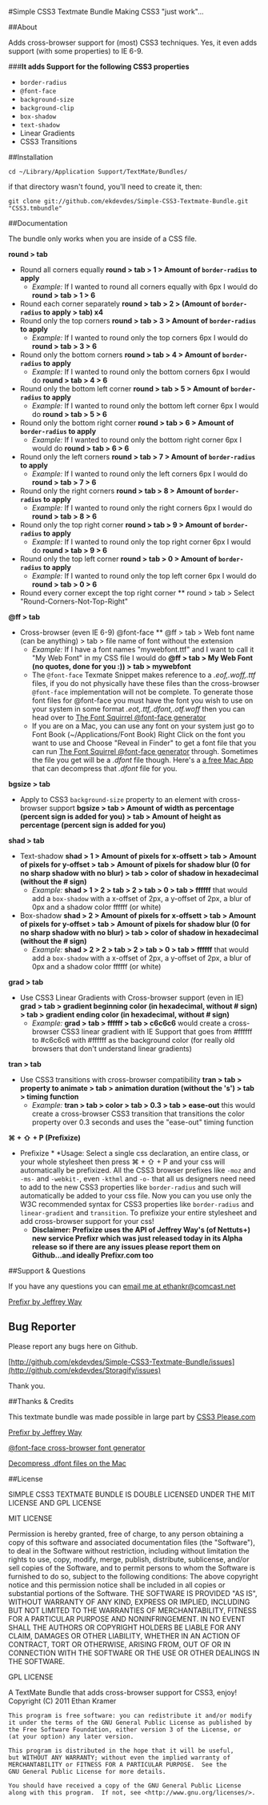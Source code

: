 #Simple CSS3 Textmate Bundle
Making CSS3 "just work"...

##About

Adds cross-browser support for (most) CSS3 techniques. Yes, it even adds support (with some properties) to IE 6-9.

###**It adds Support for the following CSS3 properties**

*   `border-radius`
*   `@font-face`
*   `background-size`
*   `background-clip`
*   `box-shadow`
*   `text-shadow`
*   Linear Gradients
*   CSS3 Transitions

##Installation

`cd ~/Library/Application Support/TextMate/Bundles/`

if that directory wasn't found, you'll need to create it, then:

`git clone git://github.com/ekdevdes/Simple-CSS3-Textmate-Bundle.git "CSS3.tmbundle"`

##Documentation

The bundle only works when you are inside of a CSS file.

**round > tab**

*   Round all corners equally **round > tab > 1 > Amount of `border-radius` to apply**
	*   *Example:* If I wanted to round all corners equally with 6px I would do **round > tab > 1 > 6**
*   Round each corner separately **round > tab > 2 > (Amount of `border-radius` to apply > tab) x4**
*   Round only the top corners **round > tab > 3 > Amount of `border-radius` to apply**
	*   *Example:* If I wanted to round only the top corners 6px I would do **round > tab > 3 > 6**
*   Round only the bottom corners **round > tab > 4 > Amount of `border-radius` to apply**
	*   *Example:* If I wanted to round only the bottom corners 6px I would do **round > tab > 4 > 6**
*   Round only the bottom left corner **round > tab > 5 > Amount of `border-radius` to apply**
	*   *Example:* If I wanted to round only the bottom left corner 6px I would do **round > tab > 5 > 6**
*   Round only the bottom right corner **round > tab > 6 > Amount of `border-radius` to apply**
	*   *Example:* If I wanted to round only the bottom right corner 6px I would do **round > tab > 6 > 6**
*   Round only the left corners **round > tab > 7 > Amount of `border-radius` to apply**
	*   *Example:* If I wanted to round only the left corners 6px I would do **round > tab > 7 > 6**
*   Round only the right corners **round > tab > 8 > Amount of `border-radius` to apply**
	*   *Example:* If I wanted to round only the right corners 6px I would do **round > tab > 8 > 6**
*   Round only the top right corner **round > tab > 9 > Amount of `border-radius` to apply**
	*   *Example:* If I wanted to round only the top right corner 6px I would do **round > tab > 9 > 6**
*   Round only the top left corner **round > tab > 0 > Amount of `border-radius` to apply**
	*   *Example:* If I wanted to round only the top left corner 6px I would do **round > tab > 0 > 6**
*	Round every corner except the top right corner ** round > tab > Select "Round-Corners-Not-Top-Right"

**@ff > tab**

*	Cross-browser (even IE 6-9) @font-face ** @ff > tab > Web font name (can be anything) > tab > file name of font without the extension
	*	*Example:* If I have a font names "mywebfont.ttf" and I want to call it "My Web Font" in my CSS file I would do **@ff > tab > My Web Font (no quotes, done for you :)) > tab > mywebfont**
	*	The `@font-face` Texmate Snippet makes reference to a *.eof,.woff,.ttf* files, if you do not physically have these files than the cross-browser `@font-face` implementation will not be complete. To generate those font files for @font-face you must have the font you wish to use on your system in some format *.eot,.ttf,.dfont,.otf.woff* then you can head over to [The Font Squirrel @font-face generator](http://www.fontsquirrel.com/fontface/generator)
	*	If you are on a Mac, you can use any font on your system just go to Font Book (~/Applications/Font Book) Right Click on the font you want to use and Choose "Reveal in Finder" to get a font file that you can run [The Font Squirrel @font-face generator](http://www.fontsquirrel.com/fontface/generator) through. Sometimes the file you get will be a *.dfont* file though. Here's a [ a free Mac App ](http://peter.upfold.org.uk/projects/dfontsplitter) that can decompress that *.dfont* file for you. 
	
**bgsize > tab**

*	Apply to CSS3 `background-size` property to an element with cross-browser support **bgsize > tab > Amount of width as percentage (percent sign is added for you) > tab > Amount of height as percentage (percent sign is added for you)**

**shad > tab**

*	Text-shadow **shad > 1 > Amount of pixels for x-offsett > tab > Amount of pixels for y-offset > tab > Amount of pixels for shadow blur (0 for no sharp shadow with no blur) > tab > color of shadow in hexadecimal (without the # sign)**
	*	*Example:*  **shad > 1 > 2 > tab > 2 > tab > 0 > tab > ffffff** that would add a `box-shadow` with a x-offset of 2px, a y-offset of 2px, a blur of 0px and a shadow color ffffff (or white)	
*	Box-shadow **shad > 2 > Amount of pixels for x-offsett > tab > Amount of pixels for y-offset > tab > Amount of pixels for shadow blur (0 for no sharp shadow with no blur) > tab > color of shadow in hexadecimal (without the # sign)**
	*	*Example:*  **shad > 2 > 2 > tab > 2 > tab > 0 > tab > ffffff** that would add a `box-shadow` with a x-offset of 2px, a y-offset of 2px, a blur of 0px and a shadow color ffffff (or white)

**grad > tab**

*	Use CSS3 Linear Gradients with Cross-browser support (even in IE) **grad > tab > gradient beginning color (in hexadecimal, without # sign) > tab > gradient ending color (in hexadecimal, without # sign)**
	*	*Example:* **grad > tab > ffffff > tab > c6c6c6** would create a cross-browser CSS3 linear gradient with IE Support that goes from #ffffff to #c6c6c6 with #ffffff as the background color (for really old browsers that don't understand linear gradients)
	
**tran > tab**
*	Use CSS3 transitions with cross-browser compatibility **tran > tab > property to animate > tab > animation duration (without the 's') > tab > timing function**
	*	*Example:* **tran > tab > color > tab > 0.3 > tab > ease-out** this would create a cross-browser CSS3 transition that transitions the color property over 0.3 seconds and uses the "ease-out" timing function
	
**⌘ + ⇧ + P    (Prefixize)**

* Prefixize *
	*Usage: Select a single css declaration, an entire class, or your whole stylesheet then press  ⌘ + ⇧ + P and your css will automatically be prefixized. All the CSS3 browser prefixes like `-moz` and `-ms-` and `-webkit-`, even `-kthml` and `-o-` that all us designers need need to add to the new CSS3 properties like `border-radius` and such will automatically be added to your css file. Now you can you use only the W3C recommended syntax for CSS3 properties like `border-radius` and `linear-gradient` and `transition`. To prefixize your entire stylesheet and add cross-browser support for your css!
	*   **Disclaimer: Prefixize uses the API of Jeffrey Way's (of Nettuts+) new service Prefixr which was just released today in its Alpha release so if there are any issues please report them on Github...and ideally Prefixr.com too** 

##Support & Questions

If you have any questions you can [email me at ethankr@comcast.net](mailto:ethankr@comcast,net?subject=Simple-CSS4-Texmate-Bundle-Support)

[Prefixr by Jeffrey Way](http://prefixr.com)

Bug Reporter
------------

Please report any bugs here on Github. 

[http://github.com/ekdevdes/Simple-CSS3-Textmate-Bundle/issues](http://github.com/ekdevdes/Storagify/issues)

Thank you.

##Thanks & Credits

This textmate bundle was made possible in large part by [CSS3 Please.com](http://css3please.com)

[Prefixr by Jeffrey Way](http://prefixr.com)

[@font-face cross-browser font generator](http://www.fontsquirrel.com/fontface/generator)

[Decompress .dfont files on the Mac](http://peter.upfold.org.uk/projects/dfontsplitter)

##License

SIMPLE CSS3 TEXTMATE BUNDLE IS DOUBLE LICENSED UNDER THE MIT LICENSE AND GPL LICENSE

MIT LICENSE

Permission is hereby granted, free of charge, to any person obtaining a copy of this software and associated documentation files (the "Software"), to deal in the Software without restriction, including without limitation the rights to use, copy, modify, merge, publish, distribute, sublicense, and/or sell copies of the Software, and to permit persons to whom the Software is furnished to do so, subject to the following conditions:
The above copyright notice and this permission notice shall be included in all copies or substantial portions of the Software.
THE SOFTWARE IS PROVIDED "AS IS", WITHOUT WARRANTY OF ANY KIND, EXPRESS OR IMPLIED, INCLUDING BUT NOT LIMITED TO THE WARRANTIES OF MERCHANTABILITY, FITNESS FOR A PARTICULAR PURPOSE AND NONINFRINGEMENT. IN NO EVENT SHALL THE AUTHORS OR COPYRIGHT HOLDERS BE LIABLE FOR ANY CLAIM, DAMAGES OR OTHER LIABILITY, WHETHER IN AN ACTION OF CONTRACT, TORT OR OTHERWISE, ARISING FROM, OUT OF OR IN CONNECTION WITH THE SOFTWARE OR THE USE OR OTHER DEALINGS IN THE SOFTWARE.

GPL LICENSE

A TextMate Bundle that adds cross-browser support for CSS3, enjoy!
    Copyright (C) 2011  Ethan Kramer

    This program is free software: you can redistribute it and/or modify
    it under the terms of the GNU General Public License as published by
    the Free Software Foundation, either version 3 of the License, or
    (at your option) any later version.

    This program is distributed in the hope that it will be useful,
    but WITHOUT ANY WARRANTY; without even the implied warranty of
    MERCHANTABILITY or FITNESS FOR A PARTICULAR PURPOSE.  See the
    GNU General Public License for more details.

    You should have received a copy of the GNU General Public License
    along with this program.  If not, see <http://www.gnu.org/licenses/>.